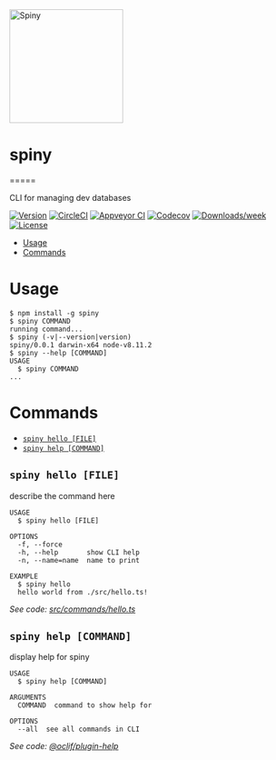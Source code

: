<img src="http://img1.wikia.nocookie.net/__cb20121106023436/mario/images/d/d1/Spiny,_New_Super_Mario_Bros._2.png" width="200px" alt="Spiny"/>

# spiny
=====

CLI for managing dev databases

[![Version](https://img.shields.io/npm/v/spiny.svg)](https://npmjs.org/package/spiny)
[![CircleCI](https://circleci.com/gh/educationsuperhighway/spiny/tree/master.svg?style=shield)](https://circleci.com/gh/educationsuperhighway/spiny/tree/master)
[![Appveyor CI](https://ci.appveyor.com/api/projects/status/github/educationsuperhighway/spiny?branch=master&svg=true)](https://ci.appveyor.com/project/educationsuperhighway/spiny/branch/master)
[![Codecov](https://codecov.io/gh/educationsuperhighway/spiny/branch/master/graph/badge.svg)](https://codecov.io/gh/educationsuperhighway/spiny)
[![Downloads/week](https://img.shields.io/npm/dw/spiny.svg)](https://npmjs.org/package/spiny)
[![License](https://img.shields.io/npm/l/spiny.svg)](https://github.com/educationsuperhighway/spiny/blob/master/package.json)

<!-- toc -->
* [Usage](#usage)
* [Commands](#commands)
<!-- tocstop -->
# Usage
<!-- usage -->
```sh-session
$ npm install -g spiny
$ spiny COMMAND
running command...
$ spiny (-v|--version|version)
spiny/0.0.1 darwin-x64 node-v8.11.2
$ spiny --help [COMMAND]
USAGE
  $ spiny COMMAND
...
```
<!-- usagestop -->
# Commands
<!-- commands -->
* [`spiny hello [FILE]`](#spiny-hello-file)
* [`spiny help [COMMAND]`](#spiny-help-command)

## `spiny hello [FILE]`

describe the command here

```
USAGE
  $ spiny hello [FILE]

OPTIONS
  -f, --force
  -h, --help       show CLI help
  -n, --name=name  name to print

EXAMPLE
  $ spiny hello
  hello world from ./src/hello.ts!
```

_See code: [src/commands/hello.ts](https://github.com/educationsuperhighway/spiny/blob/v0.0.1/src/commands/hello.ts)_

## `spiny help [COMMAND]`

display help for spiny

```
USAGE
  $ spiny help [COMMAND]

ARGUMENTS
  COMMAND  command to show help for

OPTIONS
  --all  see all commands in CLI
```

_See code: [@oclif/plugin-help](https://github.com/oclif/plugin-help/blob/v2.0.4/src/commands/help.ts)_
<!-- commandsstop -->
